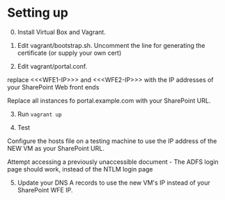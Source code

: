 # Setting up

0. Install Virtual Box and Vagrant.

1.  Edit vagrant/bootstrap.sh.  Uncomment the line for generating the certificate (or supply your own cert)

2.  Edit vagrant/portal.conf.  

replace &lt;&lt;&lt;WFE1-IP&gt;&gt;&gt; and &lt;&lt;&lt;WFE2-IP&gt;&gt;&gt; with the IP addresses of your SharePoint Web front ends

Replace all instances fo portal.example.com with your SharePoint URL.

3.  Run ```vagrant up```

4. Test

Configure the hosts file on a testing machine to use the IP address of the NEW VM as your SharePoint URL.

Attempt accessing a previously unaccessible document - The ADFS login page should work, instead of the NTLM login page

5.  Update your DNS A records to use the new VM's IP instead of your SharePoint WFE IP.